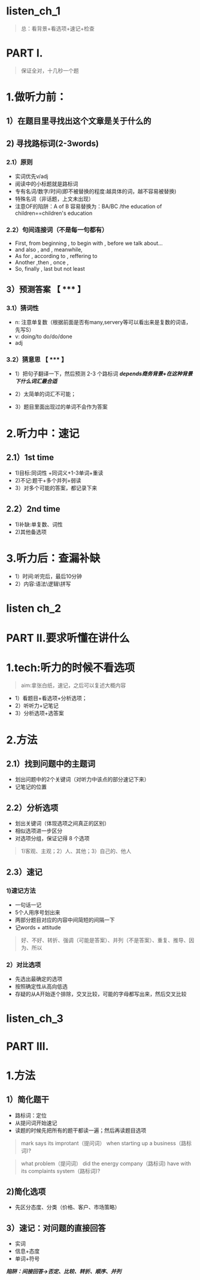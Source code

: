 # listen_ch_1
> 总：看背景+看选项+速记+检查

# PART I.
> 保证全对，十几秒一个题
# 1.做听力前：
## 1）在题目里寻找出这个文章是关于什么的
## 2) 寻找路标词(2-3words)
###  2.1）原则
- 实词优先v/adj
- 阅读中的小标题就是路标词
- 专有名词/数字/时间(即不被替换的程度:越具体的词，越不容易被替换)
- 特殊名词（非话题，上文未出现）
- 注意OF的陷阱：A of B 容易替换为：BA/BC  /the education of children==children's education

###  2.2）句间连接词（不是每一句都有）
- First, from beginning , to begin with , before we talk about...
- and also , and , meanwhile,
- As for , according to , reffering to
- Another ,then , once ,
- So, finally , last but not least

## 3）预测答案 【 *** 】
### 3.1）猜词性
- n: 注意单复数（根据前面是否有many,servery等可以看出来是复数的词语，先写S）
- v: doing/to do/do/done
- adj

### 3.2）猜意思 【 *** 】
- 1）把句子翻译一下，然后预测 2-3 个路标词
***depends商务背景+在这种背景下什么词汇最合适***

- 2）太简单的词汇不可能；
- 3）题目里面出现过的单词不会作为答案

# 2.听力中：速记
## 2.1）1st time
- 1)目标:同词性 +同词义+1-3单词+重读
- 2)不记:题干+多个并列+弱读
- 3）对多个可能的答案，都记录下来

## 2.2）2nd time
- 1)补缺:单复数、词性
- 2)其他备选项

# 3.听力后：查漏补缺
- 1）时间:听完后，最后10分钟 
- 2）内容:语法\逻辑\拼写

# listen ch_2
# PART II.要求听懂在讲什么
# 1.tech:听力的时候不看选项
> aim:拿张白纸，速记，之后可以复述大概内容
- 1）看题目+看选项+分析选项；
- 2）听听力+记笔记
- 3）分析选项+选答案

# 2.方法
## 2.1）找到问题中的主题词
- 划出问题中的2个关键词（对听力中该点的部分速记下来）
- 记笔记的位置

## 2.2）分析选项
- 划出关键词（体现选项之间真正的区别）
- 相似选项进一步区分
- 对选项分组，保证记得 8 个选项
> 1)客观、主观；2）人、其他；3）自己的、他人

## 2.3）速记
### 1)速记方法
- 一句话一记
- 5个人用序号划出来
- 两部分题目对应的内容中间简短的间隔一下
- 记words + attitude
> 好、不好、转折、强调（可能是答案）、并列（不是答案）、重复、推导、因为、所以

### 2）对比选项
- 先选出最确定的选项
- 按照确定性从高向低选
- 存疑的从A开始逐个排除，交叉比较，可能的字母都写出来，然后交叉比较

# listen_ch_3
# PART III.
# 1.方法
## 1）简化题干
- 路标词：定位
- 从提问词开始速记
- 读题的时候先把所有的题干都读一遍；然后再读题目选项

> mark says its improtant（提问词） when starting up a business（路标词)?

> what problem（提问词） did the energy company（路标词) have with its complaints system（路标词)?

## 2)简化选项
- 先区分态度、分类（价格、客户、市场策略）

## 3）速记：对问题的直接回答
- 实词
- 信息+态度
- 单词+符号

***陷阱：间接回答->否定、比较、转折、顺序、并列***






























